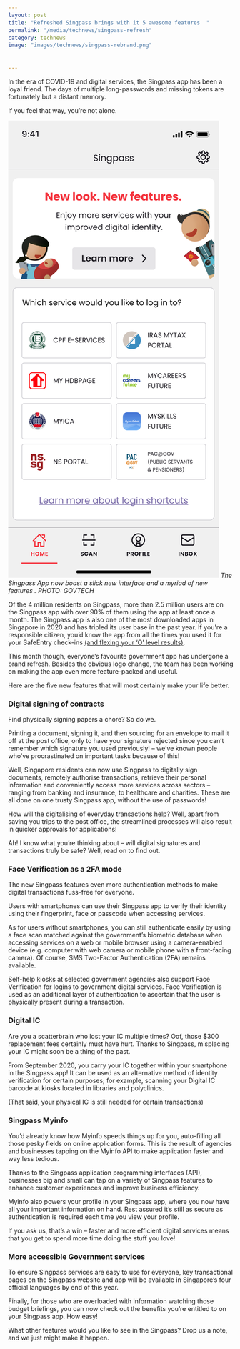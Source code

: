```yaml
---
layout: post
title: "Refreshed Singpass brings with it 5 awesome features  "
permalink: "/media/technews/singpass-refresh"
category: technews
image: "images/technews/singpass-rebrand.png"

 
---
```

In the era of COVID-19 and digital services, the Singpass app has been a loyal friend. The days of multiple long-passwords and missing tokens are fortunately but a distant memory. 
 
If you feel that way, you’re not alone. 

![New Singpass Home Screen](/images/technews/singpass-rebrand.png)
*The Singpass App now boast a slick new interface and a myriad of new features . PHOTO: GOVTECH*

Of the 4 million residents on Singpass, more than 2.5 million users are on the Singpass app with over 90% of them using the app at least once a month. The Singpass app is also one of the most downloaded apps in Singapore in 2020 and has tripled its user base in the past year.
 If you're a responsible citizen, you’d know the app from all the times you used it for your SafeEntry check-ins [(and flexing your ‘O’ level results)](https://www.moe.gov.sg/news/press-releases/20210104-release-of-2020-singapore-cambridge-gce-o-level-examination-results-and-2021-joint-admissions-exercise). 
 
This month though, everyone’s favourite government app has undergone a brand refresh. Besides the obvious logo change, the team has been working on making the app even more feature-packed and useful.
 
Here are the five new features that will most certainly make your life better.


### **Digital signing of contracts**
Find physically signing papers a chore? So do we. 
 
Printing a document, signing it, and then sourcing for an envelope to mail it off at the post office, only to have your signature rejected since you can’t remember which signature you used previously! – we’ve known people who’ve procrastinated on important tasks because of this! 
 
Well, Singapore residents can now use Singpass to digitally sign documents, remotely authorise transactions, retrieve their personal information and conveniently access more services across sectors – ranging from banking and insurance, to healthcare and charities. These are all done on one trusty Singpass app, without the use of passwords! 

How will the digitalising of everyday transactions help? Well, apart from saving you trips to the post office, the streamlined processes will also result in quicker approvals for applications!
 
Ah! I know what you’re thinking about – will digital signatures and transactions truly be safe? Well, read on to find out. 

### **Face Verification as a 2FA mode**

The new Singpass features even more authentication methods to make digital transactions fuss-free for everyone.
 
Users with smartphones can use their Singpass app to verify their identity using their fingerprint, face or passcode when accessing services.
 
As for users without smartphones, you can still authenticate easily by using a face scan matched against the government’s biometric database when accessing services on a web or mobile browser using a camera-enabled device (e.g. computer with web camera or mobile phone with a front-facing camera). Of course, SMS Two-Factor Authentication (2FA) remains available.

Self-help kiosks at selected government agencies also support Face Verification for logins to government digital services. Face Verification is used as an additional layer of authentication to ascertain that the user is physically present during a transaction.


### Digital IC 
Are you a scatterbrain who lost your IC multiple times? Oof, those $300 replacement fees certainly must have hurt. Thanks to Singpass, misplacing your IC might soon be a thing of the past.

From September 2020, you carry your IC together within your smartphone in the Singpass app! It can be used as an alternative method of identity verification for certain purposes; for example, scanning your Digital IC barcode at kiosks located in libraries and polyclinics.
 
(That said, your physical IC is still needed for certain transactions)

### Singpass Myinfo


You’d already know how Myinfo speeds things up for you, auto-filling all those pesky fields on online application forms. This is the result of agencies and businesses tapping on the Myinfo API to make application faster and way less tedious.


Thanks to the Singpass application programming interfaces (API), businesses big and small can tap on a variety of Singpass features to enhance customer experiences and improve business efficiency. 
 
Myinfo also powers your profile in your Singpass app, where you now have all your important information on hand. Rest assured it’s still as secure as authentication is required each time you view your profile.

If you ask us, that’s a win – faster and more efficient digital services means that you get to spend more time doing the stuff you love! 


### More accessible Government services
To ensure Singpass services are easy to use for everyone, key transactional pages on the Singpass website and app will be available in Singapore’s four official languages by end of this year.

Finally, for those who are overloaded with information watching those budget briefings, you can now check out the benefits you’re entitled to on your Singpass app. How easy!
 
What other features would you like to see in the Singpass? Drop us a note, and we just might make it happen.
